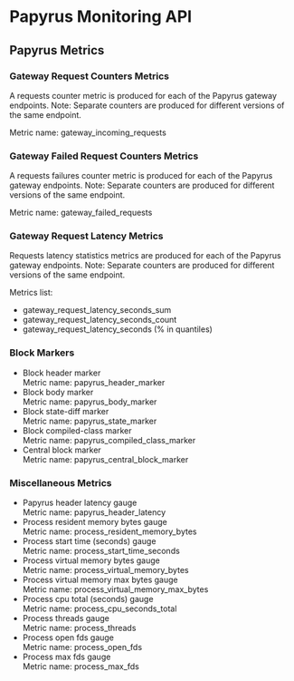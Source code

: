 # Papyrus Monitoring API

## Papyrus Metrics

### Gateway Request Counters Metrics
A requests counter metric is produced for each of the Papyrus gateway endpoints.
Note: Separate counters are produced for different versions of the same endpoint.

Metric name: gateway_incoming_requests

### Gateway Failed Request Counters Metrics
A requests failures counter metric is produced for each of the Papyrus gateway endpoints.
Note: Separate counters are produced for different versions of the same endpoint.

Metric name: gateway_failed_requests

### Gateway Request Latency Metrics
Requests latency statistics metrics are produced for each of the Papyrus gateway endpoints.
Note: Separate counters are produced for different versions of the same endpoint.

Metrics list:
- gateway_request_latency_seconds_sum
- gateway_request_latency_seconds_count
- gateway_request_latency_seconds (% in quantiles)

### Block Markers
- Block header marker \
  Metric name: papyrus_header_marker
- Block body marker \
  Metric name: papyrus_body_marker
- Block state-diff marker \
  Metric name: papyrus_state_marker
- Block compiled-class marker \
  Metric name: papyrus_compiled_class_marker
- Central block marker \
  Metric name: papyrus_central_block_marker

### Miscellaneous Metrics

- Papyrus header latency gauge \
  Metric name: papyrus_header_latency
- Process resident memory bytes gauge \
  Metric name: process_resident_memory_bytes
- Process start time (seconds) gauge \
  Metric name: process_start_time_seconds
- Process virtual memory bytes gauge \
  Metric name: process_virtual_memory_bytes
- Process virtual memory max bytes gauge \
  Metric name: process_virtual_memory_max_bytes
- Process cpu total (seconds) gauge \
  Metric name: process_cpu_seconds_total
- Process threads gauge \
  Metric name: process_threads
- Process open fds gauge \
  Metric name: process_open_fds
- Process max fds gauge \
  Metric name: process_max_fds
